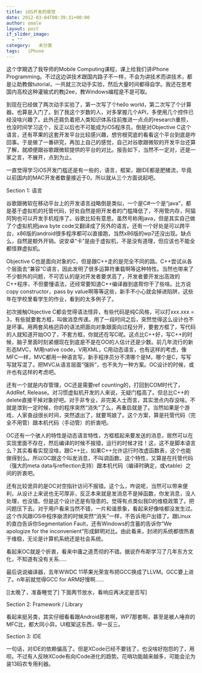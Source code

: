 ```yaml
---
title: iOS开发的感觉
date: 2012-03-04T00:39:31+00:00
author: omale
layout: post
if_slider_image:
  - ""
category:   未分类  
tags:   iPhone
---
```

这个学期选了我导师的Mobile Computing课程，课上给我们讲iPhone Programming。不过这边讲技术跟国内路子不一样，不会为讲技术而讲技术，都是让助教做tutorial，一共就三次动手实验，然后大量时间都得自学。我还在思考国内高校这种灌输式的教j2ee，教Windows编程是不是可取。

到现在已经做了两次动手实验了，第一次写了个hello world，第二次写了个计算器。也算是入门了。到了我这个岁数的人，对多掌握几个API，多使用几个控件已经没啥兴趣了。此外还肩负着把人类知识体系往前推进一点点的research重担，也没时间学习这个，反正以后也不可能成为iOS程序员。倒是对Objective C这个语言，还有苹果的这套开发平台比较感兴趣，想穷根究底的看看这个平台到底是咋回事。于是做了一番研究，再加上自己的感觉，自己对谷歌跟微软的开发平台还算了解，就顺便跟谷歌跟微软提供的平台的对比。报告如下，当然不一定对，还是一家之言，不展开，点到为止。

一直觉得学习iOS开发门槛还是有一些的，语言，框架，跟IDE都是肥猪流，毕竟以前国内的MAC开发者数量接近于0。所以就从三个方面说起吧。

Section 1: 语言

谷歌跟微软在移动平台上的开发语言战略倒是类似，一个是C#一个是“java”，都是基于虚拟机的托管代码，好处自然是把开发者的门槛降低了，不用管内存，阿猫阿狗也可以开发手机程序了。谷歌比较有意思。虽然号称用java，但是其实自己做了个虚拟机把java byte code又翻译成了另外的语言。还有一个好处是可以跨平台，x86版的android很多程序都可以直接跑，当然x86版的wp7还没出现。缺点么，自然是额外开销。说安卓“卡”是由于虚拟机，不是没有道理，但应该也不能全都怪罪虚拟机。

Objective C也是面向对象的C，但是跟C++走的是完全不同的路。C++尝试从各个层面去“兼容”C语言，因此发明了很多运算符重载啊等这种特性。当然也带来了不少额外的问题，不可否认的是对开发者要求高了，开发者要开发出高效的C++程序，不但要懂语法，还经常要知道C++编译器到底帮你干了些啥。比方说copy constructor，pass by value啊等等这些，新手不小心就会掉进陷阱，这些年在学校里看学生的作业，看到的太多例子了。

初次接触Objective C都会觉得语法怪异，有些代码是纯C风格，可以打xxx.xxx = 3，有些就要套方框，叫做消息传递。用了一段时间之后，突然觉得这么设计也不是坏事。用两套风格迥异的语法把面向对象跟面向过程分开，要套方框了，写代码的人就知道开始OO了，不套方框，你就还在写C呢。这点比C++好，写C++的时候，脑子里面时刻紧绷现在到底是不是在OO的人估计还是少数。前几年流行的新形态MVC，M用native code，V用XML，C用动态语言，也有这样的考虑，像MFC一样，MVC都用一种语言写，新手程序员分不清哪个是M，哪个是C，写写写就写混了。把MVC从语言层面“强拆”，也不失为一种方案。OC设计的时候，或许也有这样的考虑吧。

还有一个就是内存管理，OC还是需要ref counting的，打回到COM时代了，AddRef, Release。对习惯虚拟机开发的人来说，无疑门槛高了。但总比C++的delete直接干掉对象好吧。对于非专业，非完美人士而言，其实泄点内存没啥。不就是泄到一定时候，你的程序突然“消失”了么，再重启就是了。当然如果是个游戏，人家奋战很长时间，突然退出了，就要骂娘了。这个方案，算是托管代码（完全不用管）跟本机代码（手动管）的折衷吧。

OC还有一个骇人的特性是动态语言特性，方框框起来要发送的消息，居然可以在实现里面不存在，然后编译的时候不报错，运行的时候才挂！这，这不是脚本语言么？其实看看实现没啥，跟C++比，如果C++允许运行时改虚函数表，这个也能做得到么。所以OC跟这个叫发消息，不叫调函数。这个特性，又算是在托管代码（强大的meta data与reflection支持）跟本机代码（编译时确定，或vtable）之间的折衷吧。

还有比较诡异的是OC对空指针访问不报错。这个么，咋说呢，当然可以带来便利，从设计上来说也无可厚非，反正本来就是发消息不是掉函数，你发消息，没人处理，也没错。但是这个设计还是有隐患的。觉得有点类似我D的维稳政策了。把问题压下去。对于用户看来当然不错，一片和谐景象，看起来好像啥都没发生过。这个作风跟iOS中程序崩溃的时候突然“消失”一样，不告诉用户出错了。跟Linux的直白告诉你Segmentation Fault，还有Windows的含蓄的告诉你“We apologize for the inconvenient”形成鲜明对比。由此看来，封闭的系统都很热衷于维稳，无论是计算机系统还是社会系统。

看起来OC就是个折衷，看来中庸之道贯彻的不错。据说乔布斯学习了几年东方文化，不知道有没有关系&#8230;..

最后说说编译器，去年WWDC 11苹果光荣宣布把GCC换成了LLVM。GCC要上进了。n年前就觉得GCC for ARM好慢啊&#8230;&#8230;

[[太晚了，准备睡觉了] 下面两节放水，看响应再决定是否写]

Section 2: Framework / Library

看起来挺另类，其实仔细看看跟Android那套啊，WP7那套啊，甚至是被人唾弃的MFC比，都大同小异。UI框架这东西，举一反三。

Section 3: IDE

一句话，对IDE的依赖偏高了。但是XCode已经不要钱了，也没啥好抱怨的了，用呗。不过有人反映XCode有向iCode进化的趋势。花哨功能越来越多，可能会沦为装13码农专用利器。

 